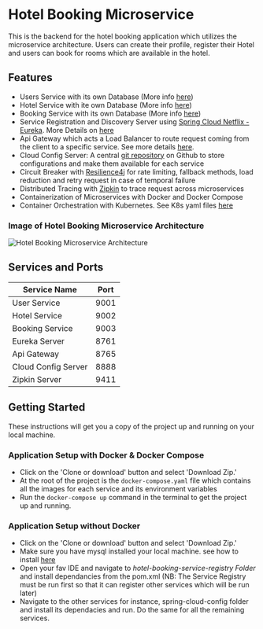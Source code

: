 # Hotel Booking Microservice

This is the backend for the hotel booking application which utilizes the microservice architecture.
Users can create their profile, register their Hotel and users can book for rooms which are available in the hotel.


## Features
- Users Service with its own Database (More info [here](https://github.com/epaitoo/hotel-booking-microservice/tree/main/users-service#readme))
- Hotel Service with ite own Database (More info [here](https://github.com/epaitoo/hotel-booking-microservice/tree/main/hotel-service#readme))
- Booking Service with its own Database (More info [here](https://github.com/epaitoo/hotel-booking-microservice/tree/main/booking-service#readme))
- Service Registration and Discovery Server using [Spring Cloud Netflix - Eureka](https://spring.io/projects/spring-cloud-netflix). More Details on [here]()
- Api Gateway which acts a Load Balancer to route request coming from the client to a specific service. See more details [here](https://github.com/epaitoo/hotel-booking-microservice/tree/main/api-gateway). 
- Cloud Config Server: A central [git repository](https://github.com/epaitoo/hotel-booking-microservice/tree/main/spring-cloud-config-server) on Github to store configurations and make them available for each service
- Circuit Breaker with [Resilience4j](https://resilience4j.readme.io/docs) for rate limiting, fallback methods, load reduction and retry request in case of temporal failure
- Distributed Tracing with [Zipkin](https://zipkin.io/) to trace request across microservices
- Containerization of Microservices with Docker and Docker Compose
- Container Orchestration with Kubernetes. See K8s yaml files [here](https://github.com/epaitoo/hotel-booking-microservice/tree/main/k8s)

### Image of Hotel Booking Microservice Architecture

![Hotel Booking Microservice Architecture](https://res.cloudinary.com/epaitoo/image/upload/v1637055984/others/microservice-img.jpg "Microservice Architecture Diagram")

## Services and Ports 

| Service Name        |     Port      | 
| -------------       |:-------------:| 
| User Service        | 9001          | 
| Hotel Service       | 9002          |   
| Booking Service     | 9003          | 
| Eureka Server       | 8761          |  
| Api Gateway         | 8765          |  
| Cloud Config Server | 8888          |  
| Zipkin Server       | 9411          |



## Getting Started

These instructions will get you a copy of the project up and running on your local machine.

### Application Setup with Docker & Docker Compose

- Click on the 'Clone or download' button and select 'Download Zip.'
- At the root of the project is the `docker-compose.yaml` file which contains all the images for each service and its environment variables
- Run the `docker-compose up` command in the terminal to get the project up and running.

### Application Setup without Docker
- Click on the 'Clone or download' button and select 'Download Zip.'
- Make sure you have mysql installed your local machine. see how to install [here](https://dev.mysql.com/doc/refman/8.0/en/installing.html)
- Open your fav IDE and navigate to <em>hotel-booking-service-registry Folder</em> and install dependancies from the pom.xml
(NB: The Service Registry must be run first so that it can register other services which will be run later)
- Navigate to the other services for instance, spring-cloud-config folder and install its dependacies and run. Do the same for all the remaining services.




